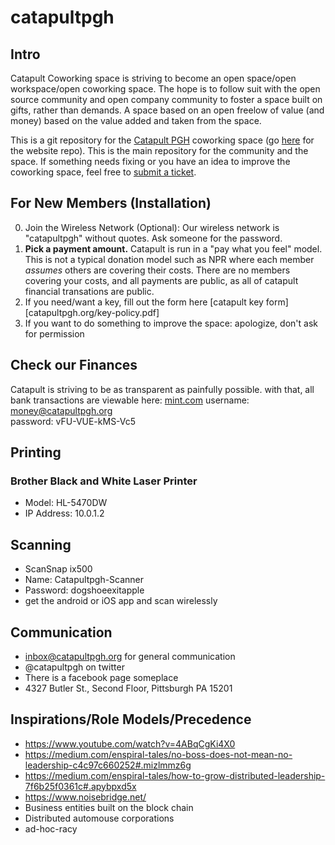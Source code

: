 # catapultpgh

## Intro

Catapult Coworking space is striving to become an open space/open workspace/open coworking space. The hope is to follow suit with the open source community and open company community to foster a space built on gifts, rather than demands. A space based on an open freelow of value (and money) based on the value added and taken from the space.

This is a git repository for the [Catapult PGH][1] coworking space (go [here](https://github.com/catapultpgh/catapultpgh.github.io) for the website repo). This is the main repository for the community and the space. If something needs fixing or you have an idea to improve the coworking space, feel free to [submit a ticket](https://github.com/catapultpgh/main/issues/new).

## For New Members (Installation)

0. Join the Wireless Network (Optional): Our wireless network is "catapultpgh" without quotes. Ask someone for the password.
1. **Pick a payment amount.** Catapult is run in a "pay what you feel" model. This is not a typical donation model such as NPR where each member *assumes* others are covering their costs. There are no members covering your costs, and all payments are public, as all of catapult financial transations are public.
2. If you need/want a key, fill out the form here [catapult key form][catapultpgh.org/key-policy.pdf]
3. If you want to do something to improve the space: apologize, don't ask for permission
## Check our Finances
Catapult is striving to be as transparent as painfully possible. with that, all bank transactions are viewable here:
[mint.com][3]
username: money@catapultpgh.org  
password: vFU-VUE-kMS-Vc5
## Printing
### Brother Black and White Laser Printer

- Model: HL-5470DW
- IP Address: 10.0.1.2

## Scanning

- ScanSnap ix500
- Name: Catapultpgh-Scanner
- Password: dogshoeexitapple
- get the android or iOS app and scan wirelessly

## Communication
- inbox@catapultpgh.org for general communication
- @catapultpgh on twitter
- There is a facebook page someplace
- 4327 Butler St., Second Floor, Pittsburgh PA 15201

## Inspirations/Role Models/Precedence
- https://www.youtube.com/watch?v=4ABqCgKi4X0
- https://medium.com/enspiral-tales/no-boss-does-not-mean-no-leadership-c4c97c660252#.mizlmmz6g
- https://medium.com/enspiral-tales/how-to-grow-distributed-leadership-7f6b25f0361c#.apybpxd5x
- https://www.noisebridge.net/
- Business entities built on the block chain
- Distributed automouse corporations
- ad-hoc-racy

[1]: http://catapultpgh.org
[2]: https://gratipay.com/catapultpgh/
[3]: http://mint.com
